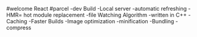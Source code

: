 #welcome React
#parcel
-dev Build 
-Local server
-automatic refreshing 
-HMR= hot module replacement
-file Watching Algorithm -written in C++
-Caching -Faster Builds
-Image optimization
-minification
-Bundling
-compress
 
